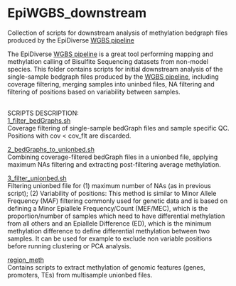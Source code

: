 # EpiWGBS_downstream
Collection of scripts for downstream analysis of methylation bedgraph files produced by the EpiDiverse [WGBS pipeline](https://github.com/EpiDiverse/wgbs)

The EpiDiverse [WGBS pipeline](https://github.com/EpiDiverse/wgbs) is a great tool performing mapping and methylation calling of Bisulfite Sequencing datasets from non-model species. This folder contains scripts for initial downstream analysis of the single-sample bedgraph files produced by the [WGBS pipeline](https://github.com/EpiDiverse/wgbs), including coverage filtering, merging samples into uninbed files, NA filtering and filtering of positions based on variability between samples.
<br/> 
<br/> 

SCRIPTS DESCRIPTION: <br/>
[1_filter_bedGraphs.sh](https://github.com/Dario-Galanti/WGBS_downstream/blob/main/WGBS_simpleworkflow/1_filter_bedGraphs.sh)<br/>
Coverage filtering of single-sample bedGraph files and sample specific QC. Positions with cov < cov_flt are discarded.

[2_bedGraphs_to_unionbed.sh](https://github.com/Dario-Galanti/WGBS_downstream/blob/main/WGBS_simpleworkflow/2_bedGraphs_to_unionbed.sh)<br/>
Combining coverage-filtered bedGraph files in a unionbed file, applying maximum NAs filtering and extracting post-filtering average methylation.

[3_filter_unionbed.sh](https://github.com/Dario-Galanti/WGBS_downstream/blob/main/WGBS_simpleworkflow/3_filter_unionbed.sh)<br/>
Filtering unionbed file for (1) maximum number of NAs (as in previous script); (2) Variability of positions: This method is similar to Minor Allele Frequency (MAF) filtering commonly used for genetic data and is based on defining a Minor Epiallele Frequency/Count (MEF/MEC), which is the proportion/number of samples which need to have differential methylation from all others and an Epiallele Difference (ED), which is the minimum methylation difference to define differential methylation between two samples. It can be used for example to exclude non variable positions before running clustering or PCA analysis.

[region_meth](https://github.com/Dario-Galanti/WGBS_downstream/tree/main/WGBS_simpleworkflow/region_meth)<br/>
Contains scripts to extract methylation of genomic features (genes, promoters, TEs) from multisample unionbed files.
